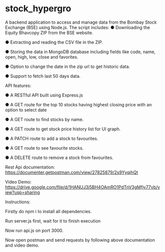 # stock_hypergro

A backend application to access and manage data from the Bombay Stock Exchange (BSE) using Node.js.
The script includes:
● Downloading the Equity Bhavcopy ZIP from the BSE website.

● Extracting and reading the CSV file in the ZIP.

● Storing the data in MongoDB database including fields like code, name, open, high, low, close and favorites.

● Option to change the date in the zip url to get historic data.

● Support to fetch last 50 days data.


API features:

● A RESTful API built  using Express.js

● A GET route for the top 10 stocks having highest closing price with an option to select date

● A GET route to find stocks by name.

● A GET route to get stock price history list for UI graph.

● A PATCH route to add a stock to favourites.

● A GET route to see favourite stocks.

● A DELETE route to remove a stock from favourites.


Rest Api documentation: https://documenter.getpostman.com/view/27825879/2s9YyqihQt

Video Demo: https://drive.google.com/file/d/1HANUJ3i5BH4OAmRO1PdTnV3gMfjv77vb/view?usp=sharing


Instructions:

Firstly do npm i to install all dependencies.

Run server.js first, wait for it to finish execution

Now run api.js on port 3000.

Now open postman and send requests by following above documentation and video demo.
